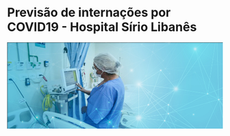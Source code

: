 # Previsão de internações por COVID19 - Hospital Sírio Libanês
![banner hospital](https://github.com/josevabo/covid19_previsao_UTI_sirio_libanes/blob/main/images/banner_hospital.jpg?raw=true)

